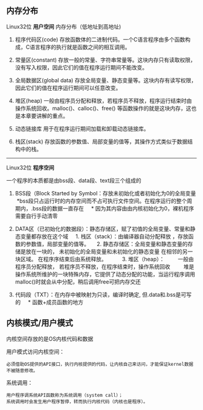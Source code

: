 ## 内存分布

Linux32位 **用户空间** 内存分布（低地址到高地址)

1. 程序代码区(code)
    存放函数体的二进制代码。一个C语言程序由多个函数构成，C语言程序的执行就是函数之间的相互调用。
2. 常量区(constant)
    存放一般的常量、字符串常量等。这块内存只有读取权限，没有写入权限，因此它们的值在程序运行期间不能改变。

3. 全局数据区(global data)
    存放全局变量、静态变量等。这块内存有读写权限，因此它们的值在程序运行期间可以任意改变。

4. 堆区(heap)
    一般由程序员分配和释放，若程序员不释放，程序运行结束时由操作系统回收。malloc()、calloc()、free() 等函数操作的就是这块内存，这也是本章要讲解的重点。

5. 动态链接库
    用于在程序运行期间加载和卸载动态链接库。

6. 栈区(stack)
    存放函数的参数值、局部变量的值等，其操作方式类似于数据结构中的栈。

---

Linux32位 **程序空间**

一个程序的本质都是由bss段、data段、text段三个组成的

1. BSS段（Block Started by Symbol：存放未初始化或者初始化为0的全局变量
    *bss段只占运行时的内存空间而不占可执行文件空间。在程序运行的整个周期内，.bss段的数据一直存在
    * 因为其内容由由内核初始化为0，裸机程序需要自行手动清零

2. DATA区（已初始化的数据段）：静态存储区，赋了初值的全局变量、常量和静态变量都存放在这个域
    1. 栈区（stack）：由编译器自动分配释放 ，存放函数的参数值，局部变量的值等。
    2. 静态存储区：全局变量和静态变量的存储是放在一块的， 未初始化的全局变量和未初始化的静态变量 在相邻的另一块区域。 在程序序结束后由系统释放。　　
    3. 堆区（heap）：
        一般由程序员分配释放， 若程序员不释放，在程序结束时，操作系统回收
        堆是操作系统所维护的一块特殊内存，它提供了动态分配的功能，当运行程序调用malloc()时就会从中分配，稍后调用free可把内存交还

3. 代码段（TXT）：在内存中被映射为只读，编译时确定, 但.data和.bss是可写的
    * 函数+成员函数的地方

## 内核模式/用户模式

内核空间存放的是OS内核代码和数据

用户模式访问内核空间：

    必须借助OS提供的API接口，执行内核提供的代码，让内核自己来访问，才能保证kernel数据不被随意修改。

系统调用：

    用户程序调系统API函数称为系统调用（system call）；
    系统调用时会发生用户程序暂停，转而执行内核代码（内核也是程序）。

